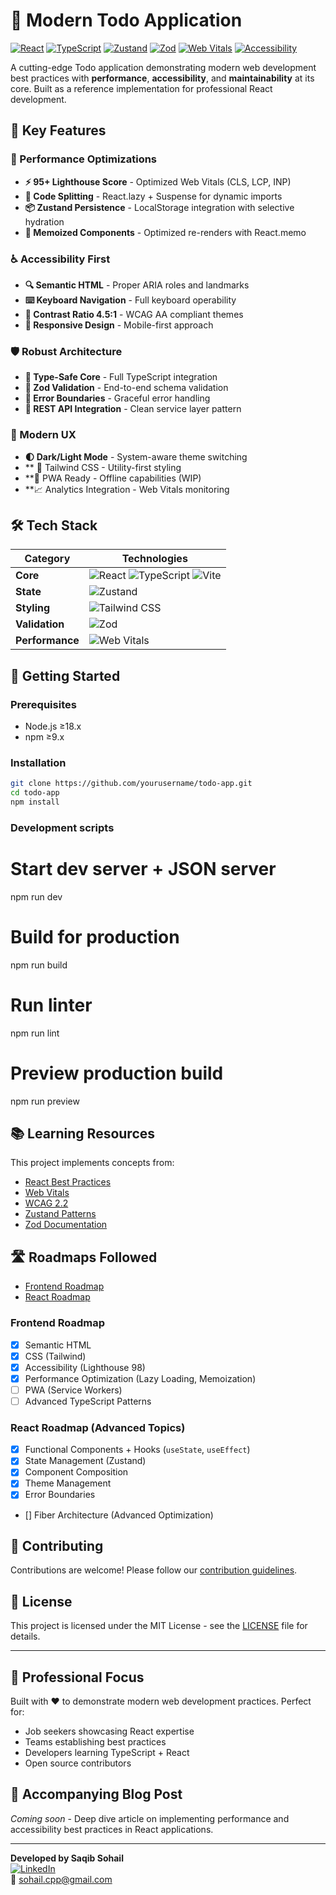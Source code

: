 # 🚀 Modern Todo Application

[![React](https://img.shields.io/badge/React-19-%2361DAFB?logo=react)](https://react.dev/)
[![TypeScript](https://img.shields.io/badge/TypeScript-5.7-%233178C6?logo=typescript)](https://www.typescriptlang.org/)
[![Zustand](https://img.shields.io/badge/Zustand-5-%23FCC419?logo=redux)](https://zustand-demo.pmnd.rs/)
[![Zod](https://img.shields.io/badge/Zod-3.24-%23FCC419?logo=zod)](https://zod.dev/)
[![Web Vitals](https://img.shields.io/badge/Web%20Vitals-4.2-%23F44B21?logo=google)](https://web.dev/vitals/)
[![Accessibility](https://img.shields.io/badge/Accessibility-100%25-%23FF4B4B?logo=accessibility)](https://developer.mozilla.org/en-US/docs/Web/Accessibility)

A cutting-edge Todo application demonstrating modern web development best practices with **performance**, **accessibility**, and **maintainability** at its core. Built as a reference implementation for professional React development.

## 🌟 Key Features

### 🎯 Performance Optimizations
- **⚡️ 95+ Lighthouse Score** - Optimized Web Vitals (CLS, LCP, INP)
- **🚀 Code Splitting** - React.lazy + Suspense for dynamic imports
- **📦 Zustand Persistence** - LocalStorage integration with selective hydration
- **🧬 Memoized Components** - Optimized re-renders with React.memo

### ♿️ Accessibility First
- **🔍 Semantic HTML** - Proper ARIA roles and landmarks
- **⌨️ Keyboard Navigation** - Full keyboard operability
- **🎨 Contrast Ratio 4.5:1** - WCAG AA compliant themes
- **📱 Responsive Design** - Mobile-first approach

### 🛡️ Robust Architecture
- **🔐 Type-Safe Core** - Full TypeScript integration
- **📜 Zod Validation** - End-to-end schema validation
- **🧪 Error Boundaries** - Graceful error handling
- **📡 REST API Integration** - Clean service layer pattern

### 🎨 Modern UX
- **🌓 Dark/Light Mode** - System-aware theme switching
- ** 💅 Tailwind CSS - Utility-first styling
- **📲 PWA Ready - Offline capabilities (WIP)
- **📈 Analytics Integration - Web Vitals monitoring

## 🛠 Tech Stack

| Category          | Technologies                                                                 |
|-------------------|-----------------------------------------------------------------------------|
| **Core**          | ![React](https://img.shields.io/badge/-React-61DAFB?logo=react&logoColor=white) ![TypeScript](https://img.shields.io/badge/-TypeScript-3178C6?logo=typescript&logoColor=white) ![Vite](https://img.shields.io/badge/-Vite-646CFF?logo=vite&logoColor=white) |
| **State**         | ![Zustand](https://img.shields.io/badge/-Zustand-513C66?logo=redux&logoColor=white) |
| **Styling**       | ![Tailwind CSS](https://img.shields.io/badge/-Tailwind%20CSS-06B6D4?logo=tailwindcss&logoColor=white) |
| **Validation**    | ![Zod](https://img.shields.io/badge/-Zod-3B82F6?logo=zod&logoColor=white) |
| **Performance**   | ![Web Vitals](https://img.shields.io/badge/-Web%20Vitals-F44B21?logo=google&logoColor=white) |

## 🚀 Getting Started

### Prerequisites
- Node.js ≥18.x
- npm ≥9.x

### Installation
```bash
git clone https://github.com/yourusername/todo-app.git
cd todo-app
npm install
```
### Development scripts
# Start dev server + JSON server
npm run dev

# Build for production
npm run build

# Run linter
npm run lint

# Preview production build
npm run preview

## 📚 Learning Resources
This project implements concepts from:
- [React Best Practices](https://react.dev/learn)
- [Web Vitals](https://web.dev/vitals/)
- [WCAG 2.2](https://www.w3.org/TR/WCAG22/)
- [Zustand Patterns](https://docs.pmnd.rs/zustand)
- [Zod Documentation](https://zod.dev/)

## 🛣 Roadmaps Followed
- [Frontend Roadmap](https://roadmap.sh/frontend)
- [React Roadmap](https://roadmap.sh/react)

### Frontend Roadmap
- [x] Semantic HTML  
- [x] CSS (Tailwind)  
- [x] Accessibility (Lighthouse 98)  
- [x] Performance Optimization (Lazy Loading, Memoization)  
- [ ] PWA (Service Workers)  
- [ ] Advanced TypeScript Patterns  

### React Roadmap (Advanced Topics)
- [x] Functional Components + Hooks (`useState`, `useEffect`)  
- [x] State Management (Zustand)  
- [x] Component Composition  
- [x] Theme Management  
- [x] Error Boundaries  
- [] Fiber Architecture (Advanced Optimization)  

## 🤝 Contributing
Contributions are welcome! Please follow our [contribution guidelines](CONTRIBUTING.md).

## 📄 License
This project is licensed under the MIT License - see the [LICENSE](LICENSE) file for details.

---

## 🎯 Professional Focus
Built with ❤️ to demonstrate modern web development practices. Perfect for:
- Job seekers showcasing React expertise
- Teams establishing best practices
- Developers learning TypeScript + React
- Open source contributors

## 📝 Accompanying Blog Post
*Coming soon* - Deep dive article on implementing performance and accessibility best practices in React applications.

---

**Developed by Saqib Sohail**  
[![LinkedIn](https://img.shields.io/badge/LinkedIn-saqibroy-%230A66C2?logo=linkedin)](https://linkedin.com/in/saqibroy)  
📧 sohail.cpp@gmail.com
